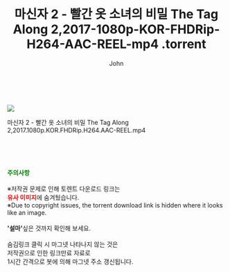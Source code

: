 ﻿---
layout: post
title:  "                    마신자 2 - 빨간 옷 소녀의 비밀 The Tag Along 2,2017-1080p-KOR-FHDRip-H264-AAC-REEL-mp4                .torrent"
author: John
categories: [ 영화 ]
tags: [  ]
image: https://torrentrj58.com/uploadfile/full/02fbfe8dae426a77cd53831ee39f7d7a63f95158.jpg 
description: "                    마신자 2 - 빨간 옷 소녀의 비밀 The Tag Along 2,2017-1080p-KOR-FHDRip-H264-AAC-REEL-mp4                 torrent 정보 공유"
toc: true
toc_sticky: true
---

<br>
<p><img src="https://torrentrj58.com/uploadfile/full/02fbfe8dae426a77cd53831ee39f7d7a63f95158.jpg"/></p>
 마신자 2 - 빨간 옷 소녀의 비밀 The Tag Along 2,2017.1080p.KOR.FHDRip.H264.AAC-REEL.mp4    
    
<br><br><br>
<p data-ke-size="size16"><b><span style="color: green;">주의사항</span></b><br /><br />※저작권 문제로 인해 토렌트 다운로드 링크는<br /><b><span style="color: red;">유사 이미지</span></b>에 숨겨뒀습니다.<br />※Due to copyright issues, the torrent download link is hidden where it looks like an image.<br /><br /><b>'설마'</b>싶은 것까지 확인해 보세요.<br /><br />숨김링크 클릭 시 마그넷 나타나지 않는 것은<br />저작권으로 인한 링크만료 자료로<br />1시간 간격으로 봇에 의해 마그넷 주소 갱신됩니다.</p>
